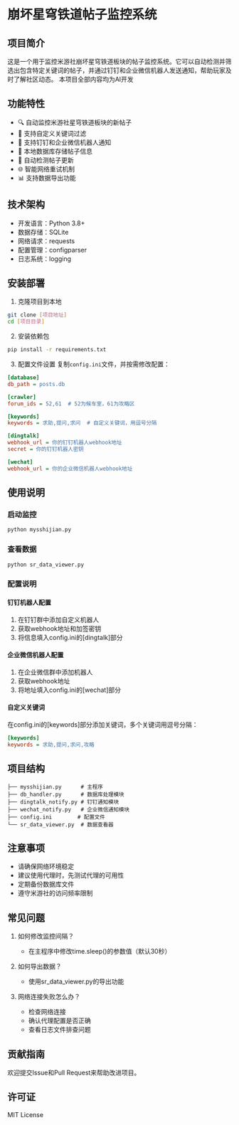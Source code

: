# 崩坏星穹铁道帖子监控系统

## 项目简介
这是一个用于监控米游社崩坏星穹铁道板块的帖子监控系统。它可以自动检测并筛选出包含特定关键词的帖子，并通过钉钉和企业微信机器人发送通知，帮助玩家及时了解社区动态。
本项目全部内容均为AI开发

## 功能特性
- 🔍 自动监控米游社星穹铁道板块的新帖子
- 🎯 支持自定义关键词过滤
- 📱 支持钉钉和企业微信机器人通知
- 💾 本地数据库存储帖子信息
- 🔄 自动检测帖子更新
- 🌐 智能网络重试机制
- 📊 支持数据导出功能

## 技术架构
- 开发语言：Python 3.8+
- 数据存储：SQLite
- 网络请求：requests
- 配置管理：configparser
- 日志系统：logging

## 安装部署
1. 克隆项目到本地
```bash
git clone [项目地址]
cd [项目目录]
```

2. 安装依赖包
```bash
pip install -r requirements.txt
```

3. 配置文件设置
复制`config.ini`文件，并按需修改配置：
```ini
[database]
db_path = posts.db

[crawler]
forum_ids = 52,61  # 52为候车室，61为攻略区

[keywords]
keywords = 求助,提问,求问  # 自定义关键词，用逗号分隔

[dingtalk]
webhook_url = 你的钉钉机器人webhook地址
secret = 你的钉钉机器人密钥

[wechat]
webhook_url = 你的企业微信机器人webhook地址
```

## 使用说明

### 启动监控
```bash
python mysshijian.py
```

### 查看数据
```bash
python sr_data_viewer.py
```

### 配置说明

#### 钉钉机器人配置
1. 在钉钉群中添加自定义机器人
2. 获取webhook地址和加签密钥
3. 将信息填入config.ini的[dingtalk]部分

#### 企业微信机器人配置
1. 在企业微信群中添加机器人
2. 获取webhook地址
3. 将地址填入config.ini的[wechat]部分

#### 自定义关键词
在config.ini的[keywords]部分添加关键词，多个关键词用逗号分隔：
```ini
[keywords]
keywords = 求助,提问,求问,攻略
```

## 项目结构
```
├── mysshijian.py      # 主程序
├── db_handler.py      # 数据库处理模块
├── dingtalk_notify.py # 钉钉通知模块
├── wechat_notify.py   # 企业微信通知模块
├── config.ini        # 配置文件
└── sr_data_viewer.py  # 数据查看器
```

## 注意事项
- 请确保网络环境稳定
- 建议使用代理时，先测试代理的可用性
- 定期备份数据库文件
- 遵守米游社的访问频率限制

## 常见问题
1. 如何修改监控间隔？
   - 在主程序中修改time.sleep()的参数值（默认30秒）

2. 如何导出数据？
   - 使用sr_data_viewer.py的导出功能

3. 网络连接失败怎么办？
   - 检查网络连接
   - 确认代理配置是否正确
   - 查看日志文件排查问题

## 贡献指南
欢迎提交Issue和Pull Request来帮助改进项目。

## 许可证
MIT License
